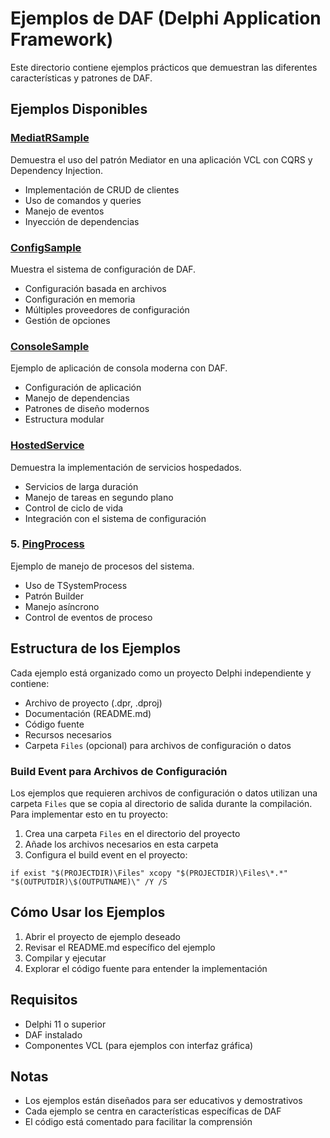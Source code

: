 # Ejemplos de DAF (Delphi Application Framework)

Este directorio contiene ejemplos prácticos que demuestran las diferentes características y patrones de DAF.

## Ejemplos Disponibles

### [MediatRSample](./MediatRSample/README.md)
Demuestra el uso del patrón Mediator en una aplicación VCL con CQRS y Dependency Injection.
- Implementación de CRUD de clientes
- Uso de comandos y queries
- Manejo de eventos
- Inyección de dependencias

### [ConfigSample](./ConfigSample/README.md)
Muestra el sistema de configuración de DAF.
- Configuración basada en archivos
- Configuración en memoria
- Múltiples proveedores de configuración
- Gestión de opciones

### [ConsoleSample](./ConsoleSample/README.md)
Ejemplo de aplicación de consola moderna con DAF.
- Configuración de aplicación
- Manejo de dependencias
- Patrones de diseño modernos
- Estructura modular

### [HostedService](./HostedService/README.md)
Demuestra la implementación de servicios hospedados.
- Servicios de larga duración
- Manejo de tareas en segundo plano
- Control de ciclo de vida
- Integración con el sistema de configuración

### 5. [PingProcess](./PingProcess/README.md)
Ejemplo de manejo de procesos del sistema.
- Uso de TSystemProcess
- Patrón Builder
- Manejo asíncrono
- Control de eventos de proceso

## Estructura de los Ejemplos

Cada ejemplo está organizado como un proyecto Delphi independiente y contiene:
- Archivo de proyecto (.dpr, .dproj)
- Documentación (README.md)
- Código fuente
- Recursos necesarios
- Carpeta `Files` (opcional) para archivos de configuración o datos

### Build Event para Archivos de Configuración

Los ejemplos que requieren archivos de configuración o datos utilizan una carpeta `Files` que se copia al directorio de salida durante la compilación. Para implementar esto en tu proyecto:

1. Crea una carpeta `Files` en el directorio del proyecto
2. Añade los archivos necesarios en esta carpeta
3. Configura el build event en el proyecto:

```batch
if exist "$(PROJECTDIR)\Files" xcopy "$(PROJECTDIR)\Files\*.*" "$(OUTPUTDIR)\$(OUTPUTNAME)\" /Y /S
```

## Cómo Usar los Ejemplos

1. Abrir el proyecto de ejemplo deseado
2. Revisar el README.md específico del ejemplo
3. Compilar y ejecutar
4. Explorar el código fuente para entender la implementación

## Requisitos

- Delphi 11 o superior
- DAF instalado
- Componentes VCL (para ejemplos con interfaz gráfica)

## Notas

- Los ejemplos están diseñados para ser educativos y demostrativos
- Cada ejemplo se centra en características específicas de DAF
- El código está comentado para facilitar la comprensión
